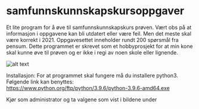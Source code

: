 # samfunnskunnskapskursoppgaver

Et lite program for å øve til samfunnskunnskapskurs prøven. Vært obs på at informasjon i oppgavene kan bli utdatert eller være feil. Men det meste skal være korrekt i 2021. Oppgavesettet inneholder rundt 200 spørsmål fra pensum. Dette programmet er skrevet som et hobbyprosjekt for at min kone skal kunne øve til prøven og er ikke i regi av noen skole eller lignende.

![alt text](https://github.com/nicolaizen/samfunnskunnskapskursoppgaver/blob/main/samfunnkunskapskurspr%C3%B8ve.png?raw=true)

Installasjon:
For at programmet skal fungere må du installere python3. Følgende link kan benyttes:
https://www.python.org/ftp/python/3.9.6/python-3.9.6-amd64.exe
 
Kjør som administrator og ta valgene som vist i bildene under



